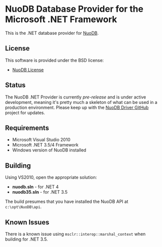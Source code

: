 # NuoDB Database Provider for the Microsoft .NET Framework #

This is the .NET database provider for [NuoDB](http://www.nuodb.com).

## License ##

This software is provided under the BSD license:

* [NuoDB License](../LICENSE)

## Status ##

The NuoDB .NET Provider is currently _pre-release_ and is under active development, meaning it's pretty much a skeleton of what can be used in a production environment.  Please keep up with the [NuoDB Driver GitHub](https://github.com/nuodb/nuodb-drivers) project for updates.

## Requirements ##

* Microsoft Visual Studio 2010
* Microsoft .NET 3.5/4 Framework
* Windows version of NuoDB installed

## Building ##

Using VS2010, open the appropriate solution:

* **nuodb.sln** - for .NET 4
* **nuodb35.sln** - for .NET 3.5

The build presumes that you have installed the NuoDB API at `c:\opt\NuoDB\api`.

## Known Issues ##

There is a known issue using `msclr::interop::marshal_context` when building for .NET 3.5.
